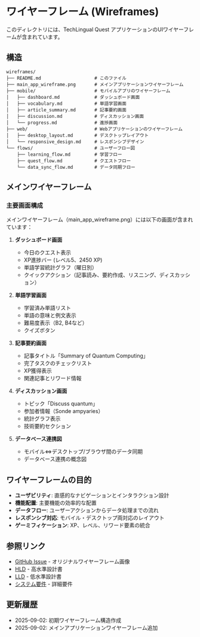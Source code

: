 # ワイヤーフレーム (Wireframes)

このディレクトリには、TechLingual Quest アプリケーションのUIワイヤーフレームが含まれています。

## 構造

```
wireframes/
├── README.md                    # このファイル
├── main_app_wireframe.png       # メインアプリケーションワイヤーフレーム
├── mobile/                      # モバイルアプリのワイヤーフレーム
│   ├── dashboard.md             # ダッシュボード画面
│   ├── vocabulary.md            # 単語学習画面
│   ├── article_summary.md       # 記事要約画面
│   ├── discussion.md            # ディスカッション画面
│   └── progress.md              # 進捗画面
├── web/                         # Webアプリケーションのワイヤーフレーム
│   ├── desktop_layout.md        # デスクトップレイアウト
│   └── responsive_design.md     # レスポンシブデザイン
└── flows/                       # ユーザーフロー図
    ├── learning_flow.md         # 学習フロー
    ├── quest_flow.md            # クエストフロー
    └── data_sync_flow.md        # データ同期フロー
```

## メインワイヤーフレーム

### 主要画面構成

メインワイヤーフレーム（main_app_wireframe.png）には以下の画面が含まれています：

1. **ダッシュボード画面**
   - 今日のクエスト表示
   - XP進捗バー (レベル5、2450 XP)
   - 単語学習統計グラフ（曜日別）
   - クイックアクション（記事読み、要約作成、リスニング、ディスカッション）

2. **単語学習画面**
   - 学習済み単語リスト
   - 単語の意味と例文表示
   - 難易度表示（B2, B4など）
   - クイズボタン

3. **記事要約画面**
   - 記事タイトル「Summary of Quantum Computing」
   - 完了タスクのチェックリスト
   - XP獲得表示
   - 関連記事とリワード情報

4. **ディスカッション画面**
   - トピック「Discuss quantum」
   - 参加者情報（Sonde ampyaries）
   - 統計グラフ表示
   - 技術要約セクション

5. **データベース連携図**
   - モバイル⇔デスクトップ/ブラウザ間のデータ同期
   - データベース連携の概念図

## ワイヤーフレームの目的

- **ユーザビリティ**: 直感的なナビゲーションとインタラクション設計
- **機能配置**: 主要機能の効率的な配置
- **データフロー**: ユーザーアクションからデータ処理までの流れ
- **レスポンシブ対応**: モバイル・デスクトップ両対応のレイアウト
- **ゲーミフィケーション**: XP、レベル、リワード要素の統合

## 参照リンク

- [GitHub Issue](https://github.com/sora-kisaragi/TechLingualQuest/issues/7) - オリジナルワイヤーフレーム画像
- [HLD](../HLD.md) - 高水準設計書
- [LLD](../LLD.md) - 低水準設計書
- [システム要件](../../requirements/requirements.md) - 詳細要件

## 更新履歴

- 2025-09-02: 初期ワイヤーフレーム構造作成
- 2025-09-02: メインアプリケーションワイヤーフレーム追加